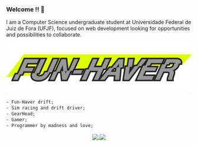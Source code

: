 ### Welcome !! :metal:

I am a Computer Science undergraduate student at Universidade Federal de Juiz de Fora (UFJF), focused on web development looking for opportunities and possibilities to collaborate.

<img alt="funhave" src="public/funhave.png" />

```
- Fun-Haver drift;
- Sim racing and drift driver;
- GearHead;
- Gamer;
- Programmer by madness and love;
```

<p align="center">
  <a href="https://github.com/yaghomattos/github-readme-stats">
    <img align="center" src="https://github-readme-stats.vercel.app/api?username=yaghomattos&count_private=true&show_icons=true&theme=chartreuse-dark" width="438px" />
  </a>

  
  <a href="https://github.com/yaghomattos/github-readme-stats">
    <img align="center" src="https://github-readme-stats.vercel.app/api/top-langs/?username=yaghomattos&layout=compact&theme=chartreuse-dark" height="172px">
  </a>
</p>  


<!--

<a href="https://github.com/yaghomattos/github-stats">
  <img align="center" src="https://github.com/yaghomattos/github-stats/blob/master/generated/languages.svg" height="180px"/>
</a>

<a href="https://wakatime.com/@343fd392-f19e-4d9d-bcd0-ac7aa2baf7a7">
  <img src="https://wakatime.com/badge/user/343fd392-f19e-4d9d-bcd0-ac7aa2baf7a7.svg" alt="Total time coded since Aug 20 2021" />
</a> 

-->
